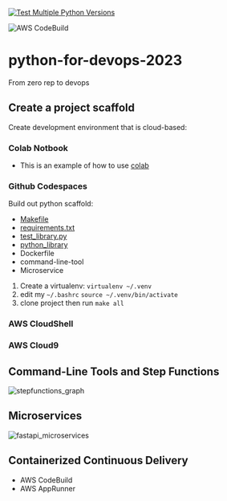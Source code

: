 [![Test Multiple Python Versions](https://github.com/TebogoTS/python-for-devops-2023/actions/workflows/main.yml/badge.svg)](https://github.com/TebogoTS/python-for-devops-2023/actions/workflows/main.yml)

![AWS CodeBuild](https://codebuild.us-east-1.amazonaws.com/badges?uuid=eyJlbmNyeXB0ZWREYXRhIjoiQ2FtbnZ6Sy9JUEp1YWkrUzg5THhZZlZNVUZPMVE3Vno1c0dQM0ZIdVRnQ283SjcxM2xmMm1rTmNXblZTK2d2cW9BMmlveDR2akZpUHVPTDZaS0NGUUZBPSIsIml2UGFyYW1ldGVyU3BlYyI6InI1bUpuQ25xR2JEakpmUVMiLCJtYXRlcmlhbFNldFNlcmlhbCI6MX0%3D&branch=main)

# python-for-devops-2023
From zero rep to devops

## Create a project scaffold

Create development environment that is cloud-based:

### Colab Notbook

* This is an example of how to use [colab](https://github.com/TebogoTS/python-for-devops-2023/blob/main/getting_started_python.ipynb)

### Github Codespaces

Build out python scaffold:

* [Makefile](https://github.com/TebogoTS/python-for-devops-2023/blob/main/Makefile)
* [requirements.txt](https://github.com/TebogoTS/python-for-devops-2023/blob/main/requirements.txt)
* [test_library.py](https://github.com/TebogoTS/python-for-devops-2023/blob/main/test_devopslib.py)
* [python_library](https://github.com/TebogoTS/python-for-devops-2023/tree/main/devopslib)
* Dockerfile
* command-line-tool
* Microservice

1. Create a virtualenv: `virtualenv ~/.venv`
2. edit my `~/.bashrc` `source ~/.venv/bin/activate`
3. clone project then run `make all`

### AWS CloudShell
### AWS Cloud9

## Command-Line Tools and Step Functions
![stepfunctions_graph](https://user-images.githubusercontent.com/38659219/222779196-0e4ee171-6311-4565-ae89-d8b03302c6ef.png)

## Microservices
![fastapi_microservices](https://user-images.githubusercontent.com/38659219/222801737-c150333e-13bd-486d-a87a-52d0628fae04.png)

## Containerized Continuous Delivery

* AWS CodeBuild
* AWS AppRunner
